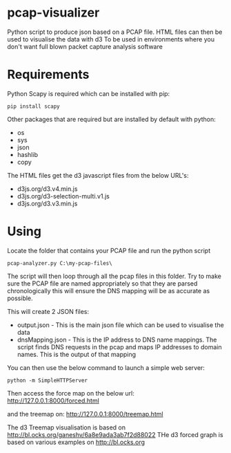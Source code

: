 # pcap-visualizer
Python script to produce json based on a PCAP file. 
HTML files can then be used to visualise the data with d3
To be used in environments where you don't want full blown packet capture analysis software

# Requirements
Python Scapy is required which can be installed with pip:

```
pip install scapy
```

Other packages that are required but are installed by default with python:

* os
* sys
* json
* hashlib
* copy

The HTML files get the d3 javascript files from the below URL's:
* d3js.org/d3.v4.min.js
* d3js.org/d3-selection-multi.v1.js
* d3js.org/d3.v3.min.js

# Using
Locate the folder that contains your PCAP file and run the python script

```
pcap-analyzer.py C:\my-pcap-files\
```

The script will then loop through all the pcap files in this folder. Try to make sure the PCAP file are named appropriately so that they are parsed chronologically this will ensure the DNS mapping will be as accurate as possible.

This will create 2 JSON files:
* output.json - This is the main json file which can be used to visualise the data
* dnsMapping.json - This is the IP address to DNS name mappings. The script finds DNS requests in the pcap and maps IP addresses to domain names. This is the output of that mapping

You can then use the below command to launch a simple web server:

```
python -m SimpleHTTPServer
```

Then access the force map on the below url:
http://127.0.0.1:8000/forced.html

and the treemap on:
http://127.0.0.1:8000/treemap.html


The d3 Treemap visualisation is based on http://bl.ocks.org/ganeshv/6a8e9ada3ab7f2d88022
THe d3 forced graph is based on various examples on http://bl.ocks.org